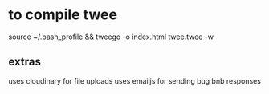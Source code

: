 # to compile twee

source ~/.bash_profile &&
tweego -o index.html twee.twee -w

## extras

uses cloudinary for file uploads
uses emailjs for sending bug bnb responses
